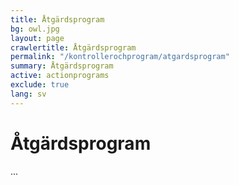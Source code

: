```yaml
---
title: Åtgärdsprogram
bg: owl.jpg
layout: page
crawlertitle: Åtgärdsprogram
permalink: "/kontrollerochprogram/atgardsprogram"
summary: Åtgärdsprogram
active: actionprograms
exclude: true
lang: sv
---
```


# Åtgärdsprogram

...